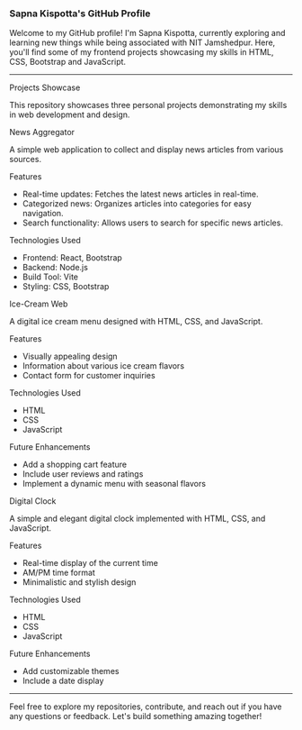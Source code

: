 


### Sapna Kispotta's GitHub Profile

Welcome to my GitHub profile! I'm Sapna Kispotta, currently exploring and learning new things while being associated with NIT Jamshedpur. Here, you'll find some of my frontend projects showcasing my skills in HTML, CSS, Bootstrap and JavaScript.

---
Projects Showcase

This repository showcases three personal projects demonstrating my skills in web development and design.

News Aggregator

A simple web application to collect and display news articles from various sources.

Features

- Real-time updates: Fetches the latest news articles in real-time.
- Categorized news: Organizes articles into categories for easy navigation.
- Search functionality: Allows users to search for specific news articles.

Technologies Used

- Frontend: React, Bootstrap
- Backend: Node.js
- Build Tool: Vite
- Styling: CSS, Bootstrap

Ice-Cream Web

A digital ice cream menu designed with HTML, CSS, and JavaScript.

Features

- Visually appealing design
- Information about various ice cream flavors
- Contact form for customer inquiries

Technologies Used

- HTML
- CSS
- JavaScript

Future Enhancements

- Add a shopping cart feature
- Include user reviews and ratings
- Implement a dynamic menu with seasonal flavors

Digital Clock

A simple and elegant digital clock implemented with HTML, CSS, and JavaScript.

Features

- Real-time display of the current time
- AM/PM time format
- Minimalistic and stylish design

Technologies Used

- HTML
- CSS
- JavaScript

Future Enhancements

- Add customizable themes
- Include a date display

---

Feel free to explore my repositories, contribute, and reach out if you have any questions or feedback. Let's build something amazing together!




